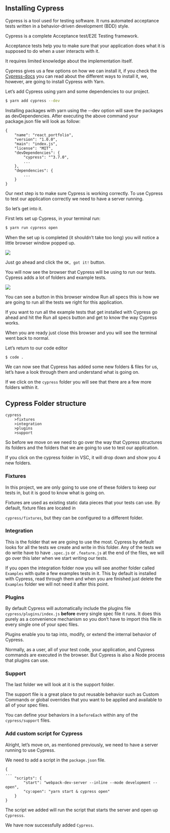 ## Installing Cypress
Cypress is a tool used for testing software. It runs automated acceptance tests written in a behavior-driven development (BDD) style.

Cypress is a complete Acceptance test/E2E Testing framework.

Acceptance tests help you to make sure that your application does what it is supposed to do when a user interacts with it.

It requires limited knowledge about the implementation itself.

Cypress gives us a few options on how we can install it, if you check the [Cypress-docs](https://docs.cypress.io/guides/getting-started/installing-cypress.html#System-requirements) you can read about the different ways to install it, we, however, are going to install Cypress with Yarn.

Let’s add Cypress using yarn and some dependencies to our project.

```bash
$ yarn add cypress --dev
```

Installing packages with yarn using the --dev option will save the packages as devDependencies. After executing the above command your package.json file will look as follow:
```
{
	"name": "react_portfolio",
    "version": "1.0.0",
    "main": "index.js",
    "license": "MIT",
	"devDependencies": {
    	"cypress": "^3.7.0",
        ...
  	},
    "dependencies": {
        ...
    }
}
```

Our next step is to make sure Cypress is working correctly. To use Cypress to test our application correctly we need to have a server running.

So let’s get into it.

First lets set up Cypress, in your terminal run:

```bash
$ yarn run cypress open
```

When the set up is completed (it shouldn’t take too long) you will notice a little browser window popped up.

![](https://process.fs.teachablecdn.com/ADNupMnWyR7kCWRvm76Laz/resize=width:1000/https://www.filepicker.io/api/file/TPEPTB9pTIKDBZQZ3nmH)

Just go ahead and click the `OK, got it!` button.

You will now see the browser that Cypress will be using to run our tests. Cypress adds a lot of folders and example tests.

![](https://process.fs.teachablecdn.com/ADNupMnWyR7kCWRvm76Laz/resize=width:1000/https://www.filepicker.io/api/file/ofr66hoZTLK6dVHvXls2)

You can see a button in this browser window Run all specs this is how we are going to run all the tests we right for this application.

If you want to run all the example tests that get installed with Cypress go ahead and hit the Run all specs button and get to know the way Cypress works.

When you are ready just close this browser and you will see the terminal went back to normal.

Let’s return to our code editor
```bash
$ code .
```
We can now see that Cypress has added some new folders & files for us, let’s have a look through them and understand what is going on.

If we click on the `cypress` folder you will see that there are a few more folders within it.

## Cypress Folder structure

```
cypress
	>fixtures
	>integration
	>plugins
	>support
```


So before we move on we need to go over the way that Cypress structures its folders and the folders that we are going to use to test our application.

If you click on the cypress folder in VSC, it will drop down and show you 4 new folders.

### Fixtures
In this project, we are only going to use one of these folders to keep our tests in, but it is good to know what is going on.

Fixtures are used as existing static data pieces that your tests can use. By default, fixture files are located in

`cypress/fixtures`, but they can be configured to a different folder.

### Integration
This is the folder that we are going to use the most. Cypress by default looks for all the tests we create and write in this folder. Any of the tests we do write have to have `.spec.js` or `.feature.js` at the end of the files, we will go over this later when we start writing our tests.

If you open the integration folder now you will see another folder called `Examples` with quite a few examples tests in it. This by default is installed with Cypress, read through them and when you are finished just delete the `Examples` folder we will not need it after this point.

### Plugins
By default Cypress will automatically include the plugins file `cypress/plugins/index.js` **before** every single spec file it runs. It does this purely as a convenience mechanism so you don’t have to import this file in every single one of your spec files.

Plugins enable you to tap into, modify, or extend the internal behavior of Cypress.

Normally, as a user, all of your test code, your application, and Cypress commands are executed in the browser. But Cypress is also a Node process that plugins can use.

### Support
The last folder we will look at it is the support folder.

The support file is a great place to put reusable behavior such as Custom Commands or global overrides that you want to be applied and available to all of your spec files.

You can define your behaviors in a `beforeEach` within any of the `cypress/support` files.

### Add custom script for Cypress

Alright, let’s move on, as mentioned previously, we need to have a server running to use Cypress.

We need to add a script in the `package.json` file.

```
{
...
    "scripts": {
        "start": "webpack-dev-server --inline --mode development --open",
        "cy:open": "yarn start & cypress open"
    }
}
```

The script we added will run the script that starts the server and open up `Cypresss`.

We have now successfully added `Cypress`.
